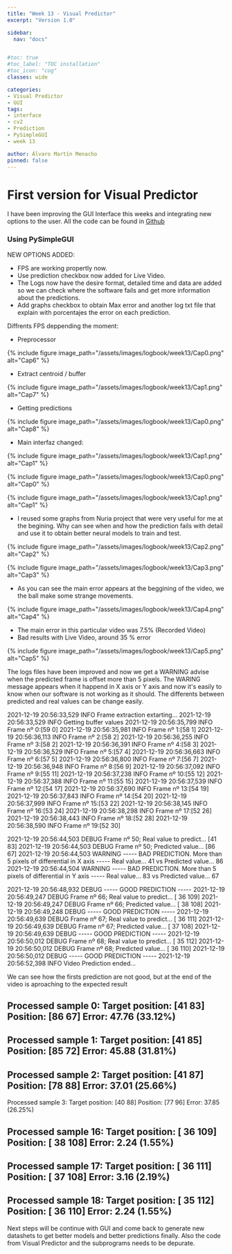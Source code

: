 ```yaml
---
title: "Week 13 - Visual Predictor"
excerpt: "Version 1.0"

sidebar:
  nav: "docs"


#toc: true
#toc_label: "TOC installation"
#toc_icon: "cog"
classes: wide

categories:
- Visual Predictor
- GUI
tags:
- interface
- cv2
- Prediction
- PySimpleGUI
- week 13

author: Álvaro Martín Menacho
pinned: false
---
```


# First version for Visual Predictor

I have been improving the GUI Interface this weeks and integrating new options to the user.
All the code can be found in [Github](https://github.com/RoboticsLabURJC/2020-tfg-alvaro-martin/tree/main/Main%20Program)

### Using PySimpleGUI

NEW OPTIONS ADDED:

- FPS are working propertly now.
- Use prediction checkbox now added for Live Video.
- The Logs now have the desire format, detailed time and data are added so we can check where the software fails and get more information about the predictions.
- Add graphs checkbox to obtain Max error and another log txt file that explain with porcentajes the error on each prediction.


Diffrents FPS deppending the moment:

  - Preprocessor

{% include figure image_path="/assets/images/logbook/week13/Cap0.png" alt="Cap6" %}

  - Extract centroid / buffer

{% include figure image_path="/assets/images/logbook/week13/Cap1.png" alt="Cap7" %}

  - Getting predictions

{% include figure image_path="/assets/images/logbook/week13/Cap0.png" alt="Cap8" %}

  -  Main interfaz changed:

{% include figure image_path="/assets/images/logbook/week13/Cap1.png" alt="Cap1" %}

{% include figure image_path="/assets/images/logbook/week13/Cap0.png" alt="Cap0" %}

{% include figure image_path="/assets/images/logbook/week13/Cap1.png" alt="Cap1" %}

- I reused some graphs from Nuria project that were very useful for me at the begining. Why can see when and how the prediction fails with detail and use it to obtain better neural models to train and test.

{% include figure image_path="/assets/images/logbook/week13/Cap2.png" alt="Cap2" %}

{% include figure image_path="/assets/images/logbook/week13/Cap3.png" alt="Cap3" %}

- As you can see the main error appears at the beggining of the video, we the ball make some strange movements.

{% include figure image_path="/assets/images/logbook/week13/Cap4.png" alt="Cap4" %}

- The main error in this particular video was 7.5% (Recorded Video)
- Bad results with Live Video, around 35 % error

{% include figure image_path="/assets/images/logbook/week13/Cap5.png" alt="Cap5" %}


The logs files have been improved and now we get a WARNING advise when the predicted frame is offset more than 5 pixels.
The WARING message appears when it happend in X axis or Y axis and now it's easily to know when our software is not working as it should.
The differents between predicted and real values can be change easily.


2021-12-19 20:56:33,529 INFO     Frame extraction extarting...
2021-12-19 20:56:33,529 INFO     Getting buffer values
2021-12-19 20:56:35,799 INFO     Frame nº 0:[59  0]
2021-12-19 20:56:35,981 INFO     Frame nº 1:[58  1]
2021-12-19 20:56:36,113 INFO     Frame nº 2:[58  2]
2021-12-19 20:56:36,255 INFO     Frame nº 3:[58  2]
2021-12-19 20:56:36,391 INFO     Frame nº 4:[58  3]
2021-12-19 20:56:36,529 INFO     Frame nº 5:[57  4]
2021-12-19 20:56:36,663 INFO     Frame nº 6:[57  5]
2021-12-19 20:56:36,800 INFO     Frame nº 7:[56  7]
2021-12-19 20:56:36,948 INFO     Frame nº 8:[56  9]
2021-12-19 20:56:37,092 INFO     Frame nº 9:[55 11]
2021-12-19 20:56:37,238 INFO     Frame nº 10:[55 12]
2021-12-19 20:56:37,388 INFO     Frame nº 11:[55 15]
2021-12-19 20:56:37,539 INFO     Frame nº 12:[54 17]
2021-12-19 20:56:37,690 INFO     Frame nº 13:[54 19]
2021-12-19 20:56:37,843 INFO     Frame nº 14:[54 20]
2021-12-19 20:56:37,999 INFO     Frame nº 15:[53 22]
2021-12-19 20:56:38,145 INFO     Frame nº 16:[53 24]
2021-12-19 20:56:38,298 INFO     Frame nº 17:[52 26]
2021-12-19 20:56:38,443 INFO     Frame nº 18:[52 28]
2021-12-19 20:56:38,590 INFO     Frame nº 19:[52 30]

2021-12-19 20:56:44,503 DEBUG    Frame nº 50;       Real value to predict... [41 83]
2021-12-19 20:56:44,503 DEBUG    Frame nº 50;       Predicted value... [86 67]
2021-12-19 20:56:44,503 WARNING  ----- BAD PREDICTION. More than 5 pixels of differential in X axis  ----- Real value... 41 vs Predicted value... 86
2021-12-19 20:56:44,504 WARNING  ----- BAD PREDICTION. More than 5 pixels of differential in Y axis  ----- Real value... 83 vs Predicted value... 67

2021-12-19 20:56:48,932 DEBUG    ----- GOOD PREDICTION  -----
2021-12-19 20:56:49,247 DEBUG    Frame nº 66;       Real value to predict... [ 36 109]
2021-12-19 20:56:49,247 DEBUG    Frame nº 66;       Predicted value... [ 38 108]
2021-12-19 20:56:49,248 DEBUG    ----- GOOD PREDICTION  -----
2021-12-19 20:56:49,639 DEBUG    Frame nº 67;       Real value to predict... [ 36 111]
2021-12-19 20:56:49,639 DEBUG    Frame nº 67;       Predicted value... [ 37 108]
2021-12-19 20:56:49,639 DEBUG    ----- GOOD PREDICTION  -----
2021-12-19 20:56:50,012 DEBUG    Frame nº 68;       Real value to predict... [ 35 112]
2021-12-19 20:56:50,012 DEBUG    Frame nº 68;       Predicted value... [ 36 110]
2021-12-19 20:56:50,012 DEBUG    ----- GOOD PREDICTION  -----
2021-12-19 20:56:52,398 INFO     Video Prediction ended...

We can see how the firsts prediction are not good, but at the end of the video is aproaching to the expected result

Processed sample 0:
Target position: [41 83]
Position: [86 67]
Error: 47.76 (33.12%)
--------------------------------------------------------------
Processed sample 1:
Target position: [41 85]
Position: [85 72]
Error: 45.88 (31.81%)
--------------------------------------------------------------
Processed sample 2:
Target position: [41 87]
Position: [78 88]
Error: 37.01 (25.66%)
--------------------------------------------------------------
Processed sample 3:
Target position: [40 88]
Position: [77 96]
Error: 37.85 (26.25%)

Processed sample 16:
Target position: [ 36 109]
Position: [ 38 108]
Error: 2.24 (1.55%)
--------------------------------------------------------------
Processed sample 17:
Target position: [ 36 111]
Position: [ 37 108]
Error: 3.16 (2.19%)
--------------------------------------------------------------
Processed sample 18:
Target position: [ 35 112]
Position: [ 36 110]
Error: 2.24 (1.55%)
--------------------------------------------------------------

Next steps will be continue with GUI and come back to generate new datashets to get better models and better predictions finally.
Also the code from Visual Predictor and the subprograms needs to be depurate.
